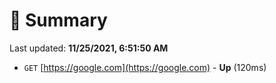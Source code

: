 # 📖 Summary
Last updated: **11/25/2021, 6:51:50 AM**

- `GET` [https://google.com](https://google.com) - **Up** (120ms)

